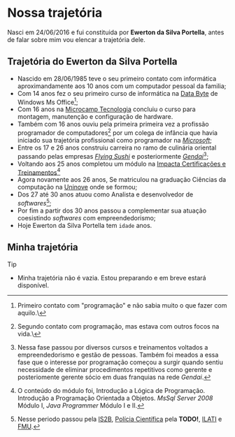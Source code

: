 # Nossa trajetória

Nasci em 24/06/2016 e fui constituida por **Ewerton da Silva Portella**, antes de falar sobre mim vou elencar a trajetória dele.

## Trajetória do Ewerton da Silva Portella

- Nascido em 28/06/1985 teve o seu primeiro contato com informática aproximandamente aos 10 anos com um computador pessoal da familia;
- Com 14 anos fez o seu primeiro curso de informática na [Data Byte](https://databyte.com.br/) de Windows Ms Office[^1];
- Com 16 anos na [Microcamp Tecnologia](https://microcamp.com.br/) concluiu o curso para montagem, manutenção e configuração de hardware.
- Também com 16 anos ouviu pela primeira primeira vez a profissão programador de computadores[^2] por um colega de infância que havia iniciado sua trajetória profissional como programador na [*Microsoft*](https://www.microsoft.com/);
- Entre os 17 e 26 anos construiu carreira no ramo de culinária oriental passando pelas empresas [*Flying Sushi*](https://flyingsushi.com.br/) e posteriormente [*Gendai*](https://flyingsushi.com.br/)[^3];
- Voltando aos 25 anos completou um módulo na [Impacta Certificações e Treinamentos](https://www.impacta.com.br/)[^4]
- Agora novamente aos 26 anos, Se matriculou na graduação Ciências da computação na [Uninove](https://www.uninove.br/) onde se formou; 
- Dos 27 até 30 anos atuou como Analista e desenvolvedor de *softwares*[^5];
- Por fim a partir dos 30 anos passou a complementar sua atuação coesistindo *softwares* com empreendedorismo;
- Hoje Ewerton da Silva Portella tem <span id="age">`idade`</span> anos.

## Minha trajetória
>[!TIP]
>
>- Minha trajetória não é vazia. Estou preparando e em breve estará disponível.


[^1]: Primeiro contato com "programação" e não sabia muito o que fazer com aquilo.\
[^2]: Segundo contato com programação, mas estava com outros focos na vida.\
[^3]: Nessa fase passou por diversos cursos e treinamentos voltados a empreendedorismo e gestão de pessoas. Também foi meados a essa fase que o interesse por programação começou a surgir quando sentiu necessidade de eliminar procedimentos repetitivos como gerente e posteriomente gerente sócio em duas franquias na rede *Gendai*.
[^4]: O conteúdo do módulo foi, Introdução a Lógica de Programação. Introdução a Programação Orientada a Objetos. *MsSql Server 2008* Módulo I, *Java Programmer* Módulo I e II.
[^5]: Nesse periodo passou pela [IS2B](https://is2b.com.br), [Polícia Científica](https://www.policiacientifica.sp.gov.br/) pela **TODO!**, [ILATI](http://www.ilati.org.br/) e [FMU](https://fmu.br).

<script src="../idade.js"></script>
<script src="../blockquote.js"></script>